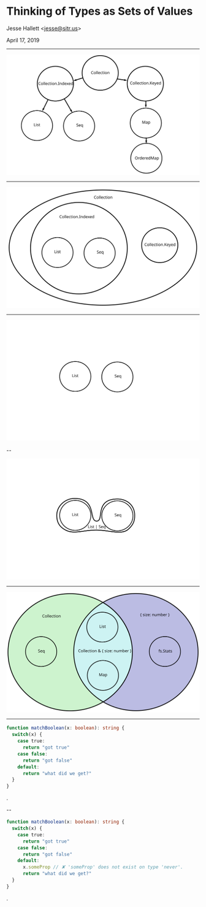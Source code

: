 # Thinking of Types as Sets of Values

Jesse Hallett &lt;jesse@sitr.us&gt;

April 17, 2019

---

<!-- .slide: class="noborder" -->
![a portion of the interface hierarchy in Immutable.js](./interface-hierarchy.svg)

---

<!-- .slide: class="noborder" -->
![Immutable.js interfaces represented as nested sets](./interface-hierarchy-as-sets.svg)

---

<!-- .slide: class="noborder" data-transition="none" -->
![List and Seq, a pair of disjoint types](./list-and-seq.svg)

--

<!-- .slide: class="noborder" data-transition="none" -->
![union of List and Seq](./list-union-seq.svg)

---

<!-- .slide: class="noborder" -->
![an intersection type that contains sized collections](./collection-intersect-size.svg)

---

<!-- .slide: data-transition="none" -->
```ts
function matchBoolean(x: boolean): string {
  switch(x) {
    case true:
      return "got true"
    case false:
      return "got false"
    default:
      return "what did we get?"
  }
}
```

. <!-- .element: class="fragment" data-code-focus="8" style="display:none" -->

--

<!-- .slide: data-transition="none" -->
```ts
function matchBoolean(x: boolean): string {
  switch(x) {
    case true:
      return "got true"
    case false:
      return "got false"
    default:
      x.someProp // ✘ 'someProp' does not exist on type 'never'.
      return "what did we get?"
  }
}
```

. <!-- .element: class="fragment" data-code-focus="8" style="display:none" -->
